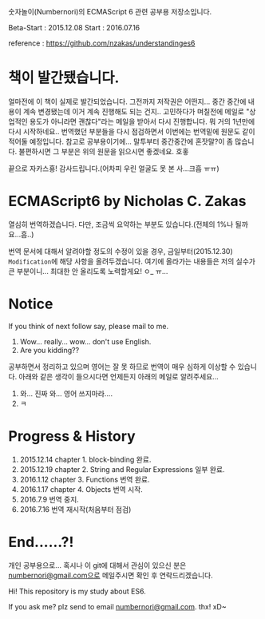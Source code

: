 

숫자놀이(Numbernori)의 ECMAScript 6 관련 공부용 저장소입니다.

Beta-Start : 2015.12.08
Start : 2016.07.16

reference : https://github.com/nzakas/understandinges6

# 책이 발간됐습니다.

얼마전에 이 책이 실제로 발간되었습니다.
그전까지 저작권은 어떤지...
중간 중간에 내용이 계속 변경됐는데 이거 계속 진행해도 되는 건지..
고민하다가 며칠전에 메일로 "상업적인 용도가 아니라면 괜찮다"라는 메일을 받아서
다시 진행합니다.
뭐 거의 1년만에 다시 시작하네요..
번역했던 부분들을 다시 점검하면서 이번에는 번역밑에 원문도 같이 적어둘 예정입니다.
참고로 공부용이기에... 말투부터 중간중간에 혼잣말?이 좀 많습니다.
불편하시면 그 부분은 위의 원문을 읽으시면 좋겠네요. 호홓

끝으로 자카스횽! 감사드립니다.(어차피 우린 얼굴도 못 본 사...크흡 ㅠㅠ)


# ECMAScript6 by Nicholas C. Zakas


열심히 번역하겠습니다.
다만, 조금씩 요약하는 부분도 있습니다.(전체의 1%나 될까요...흠..)

번역 문서에 대해서 알려야할 정도의 수정이 있을 경우,
금일부터(2015.12.30) `Modification`에 해당 사항을 올려두겠습니다.
여기에 올라가는 내용들은 저의 실수가 큰 부분이니...
최대한 안 올리도록 노력할게요! ㅇ_ ㅠ...


# Notice


If you think of next follow say, please mail to me.

1. Wow... really... wow... don't use English.
1. Are you kidding??


공부하면서 정리하고 있으며 영어는 잘 못 하므로 번역이 매우 심하게 이상할 수 있습니다.
아래와 같은 생각이 들으시다면 언제든지 아래의 메일로 알려주세요...

1. 와... 진짜 와... 영어 쓰지마라....
1. ㅋ


# Progress & History

1. 2015.12.14 chapter 1. block-binding 완료.
1. 2015.12.19 chapter 2. String and Regular Expressions 일부 완료.
1. 2016.1.12 chapter 3. Functions 번역 완료.
1. 2016.1.17 chapter 4. Objects 번역 시작.
1. 2016.7.9 번역 중지.
1. 2016.7.16 번역 재시작(처음부터 점검)

# End......?!

개인 공부용으로... 혹시나 이 git에 대해서 관심이 있으신 분은
numbernori@gmail.com으로 메일주시면 확인 후 연락드리겠습니다.

Hi!
This repository is my study about ES6.

If you ask me?
plz send to email numbernori@gmail.com.
thx! xD~
